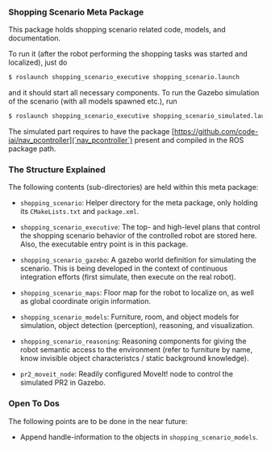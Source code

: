 ### Shopping Scenario Meta Package

This package holds shopping scenario related code, models, and
documentation.

To run it (after the robot performing the shopping tasks was started
and localized), just do

```bash
$ roslaunch shopping_scenario_executive shopping_scenario.launch
```

and it should start all necessary components. To run the Gazebo
simulation of the scenario (with all models spawned etc.), run

```bash
$ roslaunch shopping_scenario_executive shopping_scenario_simulated.launch
```

The simulated part requires to have the package
[https://github.com/code-iai/nav_pcontroller](`nav_pcontroller`)
present and compiled in the ROS package path.


### The Structure Explained

The following contents (sub-directories) are held within this meta
package:

 * `shopping_scenario`: Helper directory for the meta package, only
   holding its `CMakeLists.txt` and `package.xml`.

 * `shopping_scenario_executive`: The top- and high-level plans that
   control the shopping scenario behavior of the controlled robot are
   stored here. Also, the executable entry point is in this package.

 * `shopping_scenario_gazebo`: A gazebo world definition for
   simulating the scenario. This is being developed in the context of
   continuous integration efforts (first simulate, then execute on the
   real robot).

 * `shopping_scenario_maps`: Floor map for the robot to localize on,
   as well as global coordinate origin information.

 * `shopping_scenario_models`: Furniture, room, and object models for
   simulation, object detection (perception), reasoning, and
   visualization.

 * `shopping_scenario_reasoning`: Reasoning components for giving the
   robot semantic access to the environment (refer to furniture by
   name, know invisible object characteristcs / static background
   knowledge).

 * `pr2_moveit_node`: Readily configured MoveIt! node to control the
   simulated PR2 in Gazebo.


### Open To Dos

The following points are to be done in the near future:

 * Append handle-information to the objects in
   `shopping_scenario_models`.
